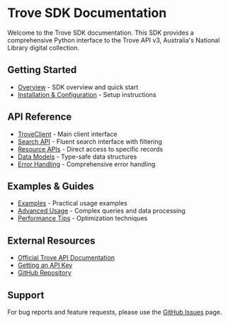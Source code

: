 # Trove SDK Documentation

Welcome to the Trove SDK documentation. This SDK provides a comprehensive Python interface to the Trove API v3, Australia's National Library digital collection.

## Getting Started

- [Overview](./overview.md) - SDK overview and quick start
- [Installation & Configuration](./overview.md#installation) - Setup instructions

## API Reference

- [TroveClient](./client.md) - Main client interface
- [Search API](./search.md) - Fluent search interface with filtering
- [Resource APIs](./resources.md) - Direct access to specific records
- [Data Models](./models.md) - Type-safe data structures
- [Error Handling](./errors.md) - Comprehensive error handling

## Examples & Guides

- [Examples](./examples.md) - Practical usage examples
- [Advanced Usage](./examples.md#advanced-search-examples) - Complex queries and data processing
- [Performance Tips](./examples.md#performance-examples) - Optimization techniques

## External Resources

- [Official Trove API Documentation](https://trove.nla.gov.au/about/create-something/using-api)
- [Getting an API Key](https://trove.nla.gov.au/about/create-something/using-api#getting-an-api-key)
- [GitHub Repository](https://github.com/your-org/trove-sdk)

## Support

For bug reports and feature requests, please use the [GitHub Issues](https://github.com/your-org/trove-sdk/issues) page.
